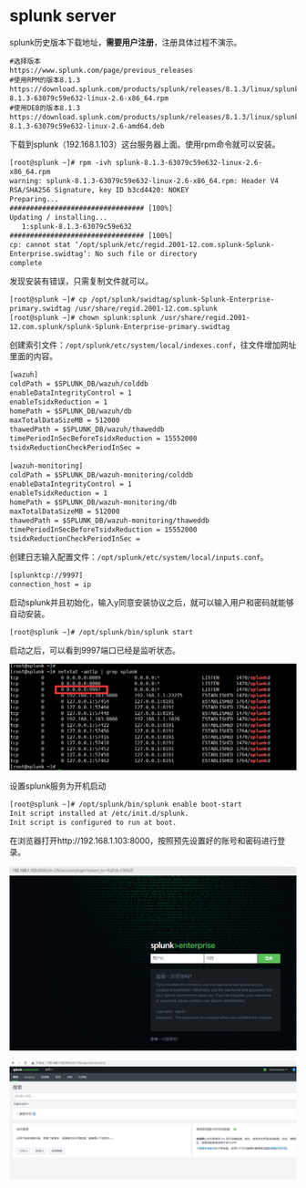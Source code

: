 # splunk server

splunk历史版本下载地址，**需要用户注册**，注册具体过程不演示。

```text
#选择版本
https://www.splunk.com/page/previous_releases
#使用RPM的版本8.1.3
https://download.splunk.com/products/splunk/releases/8.1.3/linux/splunk-8.1.3-63079c59e632-linux-2.6-x86_64.rpm
#使用DEB的版本8.1.3
https://download.splunk.com/products/splunk/releases/8.1.3/linux/splunk-8.1.3-63079c59e632-linux-2.6-amd64.deb
```

下载到splunk（192.168.1.103）这台服务器上面。使用rpm命令就可以安装。

```text
[root@splunk ~]# rpm -ivh splunk-8.1.3-63079c59e632-linux-2.6-x86_64.rpm 
warning: splunk-8.1.3-63079c59e632-linux-2.6-x86_64.rpm: Header V4 RSA/SHA256 Signature, key ID b3cd4420: NOKEY
Preparing...                          ################################# [100%]
Updating / installing...
   1:splunk-8.1.3-63079c59e632        ################################# [100%]
cp: cannot stat ‘/opt/splunk/etc/regid.2001-12.com.splunk-Splunk-Enterprise.swidtag’: No such file or directory
complete
```

发现安装有错误，只需复制文件就可以。

```text
[root@splunk ~]# cp /opt/splunk/swidtag/splunk-Splunk-Enterprise-primary.swidtag /usr/share/regid.2001-12.com.splunk
[root@splunk ~]# chown splunk:splunk /usr/share/regid.2001-12.com.splunk/splunk-Splunk-Enterprise-primary.swidtag
```

创建索引文件：`/opt/splunk/etc/system/local/indexes.conf`，往文件增加网址里面的内容。

```text
[wazuh]
coldPath = $SPLUNK_DB/wazuh/colddb
enableDataIntegrityControl = 1
enableTsidxReduction = 1
homePath = $SPLUNK_DB/wazuh/db
maxTotalDataSizeMB = 512000
thawedPath = $SPLUNK_DB/wazuh/thaweddb
timePeriodInSecBeforeTsidxReduction = 15552000
tsidxReductionCheckPeriodInSec =

[wazuh-monitoring]
coldPath = $SPLUNK_DB/wazuh-monitoring/colddb
enableDataIntegrityControl = 1
enableTsidxReduction = 1
homePath = $SPLUNK_DB/wazuh-monitoring/db
maxTotalDataSizeMB = 512000
thawedPath = $SPLUNK_DB/wazuh-monitoring/thaweddb
timePeriodInSecBeforeTsidxReduction = 15552000
tsidxReductionCheckPeriodInSec =
```

创建日志输入配置文件：`/opt/splunk/etc/system/local/inputs.conf`。

```text
[splunktcp://9997]
connection_host = ip
```

启动splunk并且初始化，输入y同意安装协议之后，就可以输入用户和密码就能够自动安装。

```text
[root@splunk ~]# /opt/splunk/bin/splunk start
```

启动之后，可以看到9997端口已经是监听状态。

![](../../../.gitbook/assets/image%20%2868%29.png)

设置splunk服务为开机启动

```text
[root@splunk ~]# /opt/splunk/bin/splunk enable boot-start
Init script installed at /etc/init.d/splunk.
Init script is configured to run at boot.
```

在浏览器打开http://192.168.1.103:8000，按照预先设置好的账号和密码进行登录。

![](../../../.gitbook/assets/image%20%2873%29.png)

![](../../../.gitbook/assets/image%20%2881%29.png)



